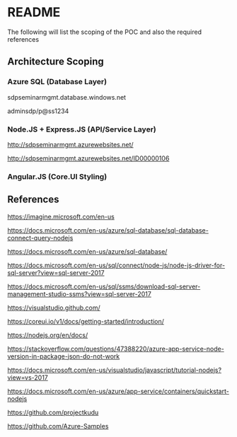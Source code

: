 # README

The following will list the scoping of the POC and also the required references

## Architecture Scoping

### Azure SQL (Database Layer)

sdpseminarmgmt.database.windows.net

adminsdp/p@ss1234


### Node.JS + Express.JS (API/Service Layer)

http://sdpseminarmgmt.azurewebsites.net/

http://sdpseminarmgmt.azurewebsites.net/ID00000106 


### Angular.JS (Core.UI Styling)

## References

https://imagine.microsoft.com/en-us

https://docs.microsoft.com/en-us/azure/sql-database/sql-database-connect-query-nodejs

https://docs.microsoft.com/en-us/azure/sql-database/

https://docs.microsoft.com/en-us/sql/connect/node-js/node-js-driver-for-sql-server?view=sql-server-2017

https://docs.microsoft.com/en-us/sql/ssms/download-sql-server-management-studio-ssms?view=sql-server-2017

https://visualstudio.github.com/

https://coreui.io/v1/docs/getting-started/introduction/

https://nodejs.org/en/docs/

https://stackoverflow.com/questions/47388220/azure-app-service-node-version-in-package-json-do-not-work

https://docs.microsoft.com/en-us/visualstudio/javascript/tutorial-nodejs?view=vs-2017

https://docs.microsoft.com/en-us/azure/app-service/containers/quickstart-nodejs

https://github.com/projectkudu

https://github.com/Azure-Samples


